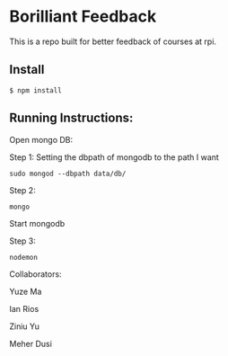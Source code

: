 # Borilliant Feedback
This is a repo built for better feedback of courses at rpi.

## Install 
```
$ npm install 
```

## Running Instructions:

Open mongo DB:

Step 1:
Setting the dbpath of mongodb to the path I want
```
sudo mongod --dbpath data/db/
```

Step 2:
```
mongo
```

Start mongodb

Step 3:
```
nodemon
```

Collaborators:

Yuze Ma

Ian Rios

Ziniu Yu

Meher Dusi
